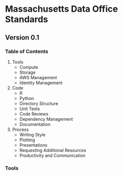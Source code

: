 # Massachusetts Data Office Standards 
## Version 0.1

### Table of Contents 
1. Tools
    * Compute
    * Storage
    * AWS Management
    * Identity Management
2. Code
    * R
    * Python
    * Directory Structure
    * Unit Tests
    * Code Reviews
    * Dependency Management
    * Documentation
3. Process
    * Writing Style
    * Plotting
    * Presentations
    * Requesting Additional Resources
    * Productivity and Communication

### Tools 
